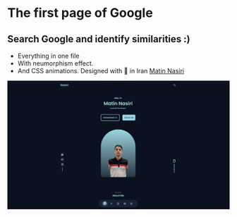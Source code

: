 # The first page of Google
## Search Google and identify similarities :)
- Everything in one file
- With neumorphism effect.
- And CSS animations.
Designed with 💜 in Iran   [Matin Nasiri](https://www.instagram.com/matin.m.nasiri)


![preview img](/perView.jpg)